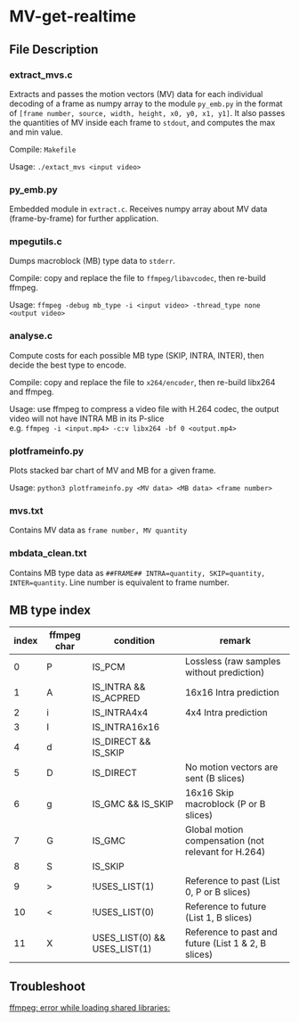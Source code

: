 # MV-get-realtime

## File Description

### extract_mvs.c
Extracts and passes the motion vectors (MV) data for each individual decoding of a frame as numpy array to the module `py_emb.py` in the format of `[frame number, source, width, height, x0, y0, x1, y1]`. It also passes the quantities of MV inside each frame to `stdout`, and computes the max and min value.

Compile: `Makefile`

Usage: `./extact_mvs <input video>`

### py_emb.py
Embedded module in `extract.c`. Receives numpy array about MV data (frame-by-frame) for further application.

### mpegutils.c
Dumps macroblock (MB) type data to `stderr`.

Compile: copy and replace the file to `ffmpeg/libavcodec`, then re-build ffmpeg.

Usage: `ffmpeg -debug mb_type -i <input video> -thread_type none <output video>`

### analyse.c
Compute costs for each possible MB type (SKIP, INTRA, INTER), then decide the best type to encode.

Compile: copy and replace the file to `x264/encoder`, then re-build libx264 and ffmpeg.

Usage: use ffmpeg to compress a video file with H.264 codec, the output video will not have INTRA MB in its P-slice\
e.g. `ffmpeg -i <input.mp4> -c:v libx264 -bf 0 <output.mp4>`


### plotframeinfo.py
Plots stacked bar chart of MV and MB for a given frame.

Usage: `python3 plotframeinfo.py <MV data> <MB data> <frame number>`

### mvs.txt
Contains MV data as `frame number, MV quantity`

### mbdata_clean.txt
Contains MB type data as `##FRAME## INTRA=quantity, SKIP=quantity, INTER=quantity`. Line number is equivalent to frame number.

## MB type index

| index | ffmpeg char | condition                    | remark                                              |
|-------|-------------|------------------------------|-----------------------------------------------------|
| 0     | P           | IS_PCM                       | Lossless (raw samples without prediction)           |
| 1     | A           | IS_INTRA && IS_ACPRED        | 16x16 Intra prediction                              |
| 2     | i           | IS_INTRA4x4                  | 4x4 Intra prediction                                |
| 3     | I           | IS_INTRA16x16                |                                                     |
| 4     | d           | IS_DIRECT && IS_SKIP         |                                                     |
| 5     | D           | IS_DIRECT                    | No motion vectors are sent (B slices)               |
| 6     | g           | IS_GMC && IS_SKIP            | 16x16 Skip macroblock (P or B slices)               |
| 7     | G           | IS_GMC                       | Global motion compensation (not relevant for H.264) |
| 8     | S           | IS_SKIP                      |                                                     |
| 9     | >           | !USES_LIST(1)                | Reference to past (List 0, P or B slices)           |
| 10    | <           | !USES_LIST(0)                | Reference to future (List 1, B slices)              |
| 11    | X           | USES_LIST(0) && USES_LIST(1) | Reference to past and future (List 1 & 2, B slices) |

## Troubleshoot
[ffmpeg: error while loading shared libraries:](https://stackoverflow.com/questions/12901706/ffmpeg-error-in-linux) 
